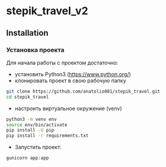 # stepik_travel_v2


## Installation

### Установка проекта
Для начала работы с проектом достаточно: 
- установить Python3 (https://www.python.org/) 
- клонировать проект в свою рабочую папку

```sh
git clone https://github.com/anatolio081/stepik_travel.git
cd stepik_travel
``` 
- настроить виртуальное окружение (venv)

```sh
python3 -m venv env
source env/bin/activate 
pip install -U pip
pip install -r requirements.txt 
```
- Запустить проект:
```sh
gunicorn app:app 
```
